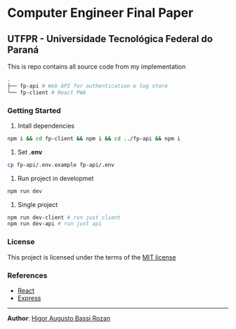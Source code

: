 # Computer Engineer Final Paper

## UTFPR - Universidade Tecnológica Federal do Paraná

This is repo contains all source code from my implementation

```bash
.
├── fp-api # Web API for authentication e log store
└── fp-client # React PWA

```

### Getting Started

1. Intall dependencies

```bash
npm i && cd fp-client && npm i && cd ../fp-api && npm i
```

1. Set __.env__ 

```bash
cp fp-api/.env.example fp-api/.env
```

1. Run project in developmet

```bash
npm run dev
```

1. Single project

```bash
npm run dev-client # run just client  
npm run dev-api # run just api
```

### License

This project is licensed under the terms of the [MIT license](/LICENSE)

### References

* [React](https://reactjs.org/)
* [Express](https://expressjs.com/)

---
__Author__: [Higor Augusto Bassi Rozan](https://github.com/hrozan)
